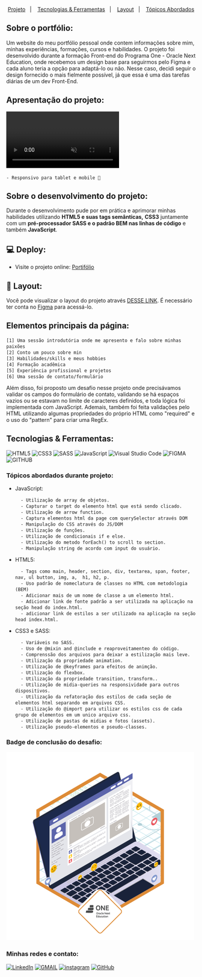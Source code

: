 
<p align="center">
  <a href="#projeto">Projeto</a>&nbsp;&nbsp;&nbsp;|&nbsp;&nbsp;&nbsp;
  <a href="#tecnologias-ferramentas">Tecnologias & Ferramentas</a>&nbsp;&nbsp;&nbsp;|&nbsp;&nbsp;&nbsp;
  <a href="#layout">Layout</a>&nbsp;&nbsp;&nbsp;|&nbsp;&nbsp;&nbsp;
  <a href="#elementosprincipais">Tópicos Abordados</a>
</p>

<h2>Sobre o portfólio:</h2>

<p> Um website do meu portfólio pessoal onde contem informações sobre mim, minhas experiências, formações, cursos e habilidades. O projeto foi desenvolvido durante a formação Front-end do Programa One - Oracle Next Education, onde recebemos um design base para seguirmos pelo Figma e cada aluno teria a opção para adaptá-lo ou não. Nesse caso, decidi seguir o design fornecido o mais fielmente possível, já que essa é uma das tarefas diárias de um dev Front-End.</p>

<h2 id="projeto">Apresentação do projeto:</h2> 

<video autoplay loop muted alt="video de apresentação do portifólio">
    <source src="./assets/img/portifolio.mp4" type="video/mp4" />
</video controls>

    - Responsivo para tablet e mobile 🔸

<h2>Sobre o desenvolvimento do projeto:</h2>

<p>Durante o desenvolvimento pude por em prática e aprimorar minhas habilidades utilizando <strong>HTML5 e suas tags semânticas,</strong> <strong>CSS3</strong> juntamente com um <strong>pré-processador SASS e o padrão BEM nas linhas de código</strong> e também <strong>JavaScript</strong>.</p>

<h2>💻 Deploy:</h2>

- Visite o projeto online: [Portifólio](https://gabrieldev071.github.io/portifolio/)

<h2 id="layout">🔖 Layout:</h2> 

Você pode visualizar o layout do projeto através [DESSE LINK](https://www.figma.com/file/Mv4mSxBHzB5caI7bW2tLv6/Challenge-Front-end-Portf%C3%B3lio?type=design&node-id=85-295). É necessário ter conta no [Figma](https://figma.com) para acessá-lo.

<h2 id="elementosprincipais">Elementos principais da página:</h2>

```
[1] Uma sessão introdutória onde me apresento e falo sobre minhas paixões
[2] Conto um pouco sobre min
[3] Habilidades/skills e meus hobbies
[4] Formação acadêmica
[5] Experiência profissional e projetos
[6] Uma sessão de contato/formulário
```

<p>Além disso, foi proposto um desafio nesse projeto onde precisávamos validar os campos do formulário de contato, validando se há espaços vazios ou se estavam no limite de caracteres definidos, e toda lógica foi implementada com JavaScript. Ademais, também foi feita validações pelo HTML utilizando algumas propriedades do próprio HTML como "required" e o uso do "pattern" para criar uma RegEx.</p>

<h2 id="tecnologias-ferramentas">Tecnologias & Ferramentas:</h2>

![HTML5](https://img.shields.io/badge/html5-%23E34F26.svg?style=for-the-badge&logo=html5&logoColor=white)
![CSS3](https://img.shields.io/badge/css3-%231572B6.svg?style=for-the-badge&logo=css3&logoColor=white)
![SASS](https://img.shields.io/badge/-sass-ff69b4.svg?style=for-the-badge&logo=SASS&logoColor=white)
![JavaScript](https://img.shields.io/badge/javascript-%23323330.svg?style=for-the-badge&logo=javascript&logoColor=%23F7DF1E)
![Visual Studio Code](https://img.shields.io/badge/Visual%20Studio%20Code-0078d7.svg?style=for-the-badge&logo=visual-studio-code&logoColor=white)
![FIGMA](https://img.shields.io/badge/figma-482ff7.svg?style=for-the-badge&logo=figma&logoColor=white)
![GITHUB](https://img.shields.io/badge/github-18212d.svg?style=for-the-badge&logo=github&logoColor=white)

<h3>Tópicos abordados durante projeto:</h3>

- JavaScript:

        - Utilização de array de objetos.
        - Capturar o target do elemento html que está sendo clicado.
        - Utilização de arrow function.
        - Captura elementos html da page com querySelector através DOM
        - Manipulação do CSS através do JS/DOM
        - Utilização de funções.
        - Utilização de condicionais if e else.
        - Utilização do metodo forEach() to scroll to section.
        - Manipulação string de acordo com input do usuário.

- HTML5:

        - Tags como main, header, section, div, textarea, span, footer, nav, ul button, img, a,  h1, h2, p.
        - Uso padrão de nomeclatura de classes no HTML com metodologia (BEM)
        - Adicionar mais de um nome de classe a um elemento html.
        - Adicionar link de fonte padrão a ser utilizada na aplicação na seção head do index.html.
        - adicionar link de estilos a ser utilizado na aplicação na seção head index.html.

- CSS3 e SASS:

        - Variáveis no SASS.
        - Uso de @mixin and @include e reaproveitamenteo do código.
        - Comprenssão dos arquivos para deixar a estilização mais leve.
        - Utilização da propriedade animation.
        - Utilização de @keyframes para efeitos de animção.
        - Utilização do flexbox.
        - Utilização da propriedade transition, transform..
        - Utilização de midia-queries na responsividade para outros dispositivos.
        - Utilização da refatoração dos estilos de cada seção de elementos html separando em arquivos CSS.
        - Utilização do @import para utilizar os estilos css de cada grupo de elementos em um unico arquivo css.
        - Utilização de pastas de midias e fotos (assets).
        - Utilização pseudo-elementos e pseudo-classes.
        

<h3> Badge de conclusão do desafio: </h3> 

<img src="assets/img/badge_challenge_portfolio.png">

<h3 id="contato">Minhas redes e contato: </h3> 

<a href="https://www.linkedin.com/in/gabriel-albuquerque-souza-desenvolvedor/" target="_blank" >![LinkedIn](https://img.shields.io/badge/linkedin-%230077B5.svg?style=for-the-badge&logo=linkedin&logoColor=white)</a>
<a href="mailto:contato_gabriel_albuquerque@hotmail.com" target="_blank" >![GMAIL](https://img.shields.io/badge/GMAIL-D14836.svg?style=for-the-badge&logo=gmail&logoColor=white)</a>
<a href="https://www.instagram.com/gabriell.dat/" target="_blank" >![instagram](https://img.shields.io/badge/-Instagram-%23E4405F?style=for-the-badge&logo=instagram&logoColor=white)</a>
<a href="https://github.com/gabrieldev071" target="_blank" >![GitHub](https://img.shields.io/badge/github-18212d.svg?style=for-the-badge&logo=github&logoColor=white)</a>


